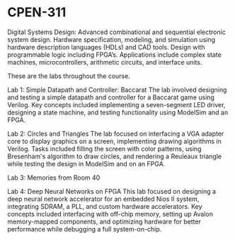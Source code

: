 # CPEN-311
Digital Systems Design: Advanced combinational and sequential electronic system design. Hardware specification, modeling, and simulation using hardware description languages (HDLs) and CAD tools. Design with programmable logic including FPGA’s. Applications include complex state machines, microcontrollers, arithmetic circuits, and interface units. 

These are the labs throughout the course.

Lab 1: Simple Datapath and Controller: Baccarat
The lab involved designing and testing a simple datapath and controller for a Baccarat game using Verilog. Key concepts included implementing a seven-segment LED driver, designing a state machine, and testing functionality using ModelSim and an FPGA.

Lab 2: Circles and Triangles
The lab focused on interfacing a VGA adapter core to display graphics on a screen, implementing drawing algorithms in Verilog. Tasks included filling the screen with color patterns, using Bresenham's algorithm to draw circles, and rendering a Reuleaux triangle while testing the design in ModelSim and on an FPGA.

Lab 3: Memories from Room 40

Lab 4: Deep Neural Networks on FPGA
This lab focused on designing a deep neural network accelerator for an embedded Nios II system, integrating SDRAM, a PLL, and custom hardware accelerators. Key concepts included interfacing with off-chip memory, setting up Avalon memory-mapped components, and optimizing hardware for better performance while debugging a full system-on-chip.
